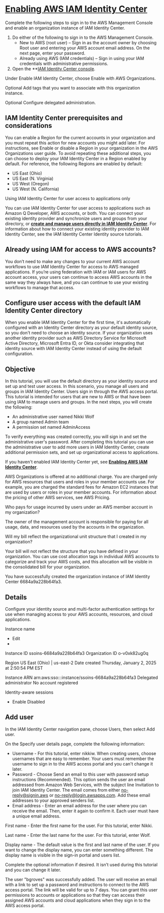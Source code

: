 # **[Enabling AWS IAM Identity Center](https://docs.aws.amazon.com/singlesignon/latest/userguide/get-set-up-for-idc.html)**

Complete the following steps to sign in to the AWS Management Console and enable an organization instance of IAM Identity Center.

1. Do either of the following to sign in to the AWS Management Console.
    - New to AWS (root user) – Sign in as the account owner by choosing Root user and entering your AWS account email address. On the next page, enter your password.
    - Already using AWS (IAM credentials) – Sign in using your IAM credentials with administrative permissions.
2. Open the **[IAM Identity Center console](https://console.aws.amazon.com/singlesignon).

Under Enable IAM Identity Center, choose Enable with AWS Organizations.

Optional Add tags that you want to associate with this organization instance.

Optional Configure delegated administration.

## IAM Identity Center prerequisites and considerations

You can enable a Region for the current accounts in your organization and you must repeat this action for new accounts you might add later. For instructions, see Enable or disable a Region in your organization in the AWS Organizations user guide. To avoid repeating these additional steps, you can choose to deploy your IAM Identity Center in a Region enabled by default. For reference, the following Regions are enabled by default:

- US East (Ohio)
- US East (N. Virginia)
- US West (Oregon)
- US West (N. California)

Using IAM Identity Center for user access to applications only

You can use IAM Identity Center for user access to applications such as Amazon Q Developer, AWS accounts, or both. You can connect your existing identity provider and synchronize users and groups from your directory, or **[create and manage users directly in IAM Identity Center](https://docs.aws.amazon.com/singlesignon/latest/userguide/quick-start-default-idc.html)**. For information about how to connect your existing identity provider to IAM Identity Center, see the IAM Identity Center Identity source tutorials.

## Already using IAM for access to AWS accounts?

You don’t need to make any changes to your current AWS account workflows to use IAM Identity Center for access to AWS managed applications. If you’re using federation with IAM or IAM users for AWS account access, your users can continue to access AWS accounts in the same way they always have, and you can continue to use your existing workflows to manage that access.

## Configure user access with the default IAM Identity Center directory

When you enable IAM Identity Center for the first time, it's automatically configured with an Identity Center directory as your default identity source, so you don't need to choose an identity source. If your organization uses another identity provider such as AWS Directory Service for Microsoft Active Directory, Microsoft Entra ID, or Okta consider integrating that identity source with IAM Identity Center instead of using the default configuration.

## Objective

In this tutorial, you will use the default directory as your identity source and set up and test user access. In this scenario, you manage all users and groups in IAM Identity Center. Users sign in through the AWS access portal. This tutorial is intended for users that are new to AWS or that have been using IAM to manage users and groups. In the next steps, you will create the following:

- An administrative user named Nikki Wolf
- A group named Admin team
- A permission set named AdminAccess

To verify everything was created correctly, you will sign in and set the administrative user's password. After completing this tutorial you can use the administrative user to add more users in IAM Identity Center, create additional permission sets, and set up organizational access to applications.

If you haven't enabled IAM Identity Center yet, see **[Enabling AWS IAM Identity Center](https://docs.aws.amazon.com/singlesignon/latest/userguide/get-set-up-for-idc.html)**.

AWS Organizations is offered at no additional charge. You are charged only for AWS resources that users and roles in your member accounts use. For example, you are charged the standard fees for Amazon EC2 instances that are used by users or roles in your member accounts. For information about the pricing of other AWS services, see AWS Pricing.

Who pays for usage incurred by users under an AWS member account in my organization?

The owner of the management account is responsible for paying for all usage, data, and resources used by the accounts in the organization.

Will my bill reflect the organizational unit structure that I created in my organization?

Your bill will not reflect the structure that you have defined in your organization. You can use cost allocation tags in individual AWS accounts to categorize and track your AWS costs, and this allocation will be visible in the consolidated bill for your organization.

You have successfully created the organization instance of IAM Identity Center 6684a9a228b64fa3.

## Details

Configure your identity source and multi-factor authentication settings for use when managing access to your AWS accounts, resources, and cloud applications.

Instance name

- Edit
-

Instance ID
ssoins-6684a9a228b64fa3
Organization ID
o-v0xk82ug0q

Region
US East (Ohio) | us-east-2
Date created
Thursday, January 2, 2025 at 2:50:54 PM EST

Instance ARN
arn:aws:sso:::instance/ssoins-6684a9a228b64fa3
Delegated administrator
No account registered

Identity-aware sessions

- Enable
Disabled

## Add user

In the IAM Identity Center navigation pane, choose Users, then select Add user.

On the Specify user details page, complete the following information:

- Username - For this tutorial, enter nikkiw.
    When creating users, choose usernames that are easy to remember. Your users must remember the username to sign in to the AWS access portal and you can't change it later.
- Password - Choose Send an email to this user with password setup instructions (Recommended).
    This option sends the user an email addressed from Amazon Web Services, with the subject line Invitation to join IAM Identity Center. The email comes from either <no-reply@signin.aws> or <no-reply@login.awsapps.com>. Add these email addresses to your approved senders list.
- Email address - Enter an email address for the user where you can receive the email. Then, enter it again to confirm it. Each user must have a unique email address.

First name - Enter the first name for the user. For this tutorial, enter Nikki.

Last name - Enter the last name for the user. For this tutorial, enter Wolf.

Display name - The default value is the first and last name of the user. If you want to change the display name, you can enter something different. The display name is visible in the sign-in portal and users list.

Complete the optional information if desired. It isn’t used during this tutorial and you can change it later.

The user "bgroves" was successfully added.
The user will receive an email with a link to set up a password and instructions to connect to the AWS access portal. The link will be valid for up to 7 days. You can grant this user permissions to accounts or applications so that they can access their assigned AWS accounts and cloud applications when they sign in to the AWS access portal.
